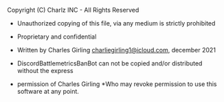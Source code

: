 Copyright (C) Charlz INC - All Rights Reserved
 * Unauthorized copying of this file, via any medium is strictly prohibited
 * Proprietary and confidential
 * Written by Charles Girling <charliegirling1@icloud.com>, december 2021

  * DiscordBattlemetricsBanBot can not be copied and/or distributed without the express
  * permission of Charles Girling
  *Who may revoke permission to use this software at any point.
